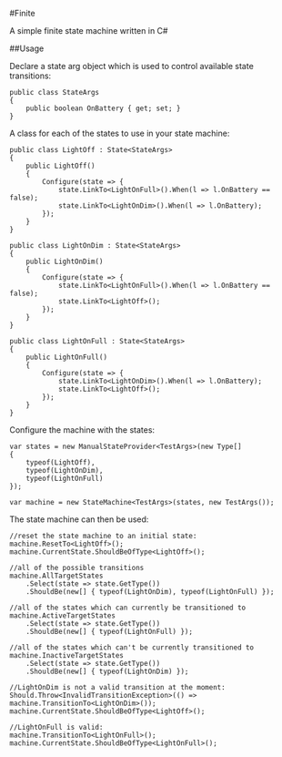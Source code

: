 #Finite

A simple finite state machine written in C#

##Usage

Declare a state arg object which is used to control available state transitions:

	public class StateArgs
	{
		public boolean OnBattery { get; set; }
	}

A class for each of the states to use in your state machine:

	public class LightOff : State<StateArgs>
	{
		public LightOff()
		{
			Configure(state => {
				state.LinkTo<LightOnFull>().When(l => l.OnBattery == false);
				state.LinkTo<LightOnDim>().When(l => l.OnBattery);
			});
		}
	}

	public class LightOnDim : State<StateArgs>
	{
		public LightOnDim()
		{
			Configure(state => {
				state.LinkTo<LightOnFull>().When(l => l.OnBattery == false);
				state.LinkTo<LightOff>();
			});
		}
	}

	public class LightOnFull : State<StateArgs>
	{
		public LightOnFull()
		{
			Configure(state => {
				state.LinkTo<LightOnDim>().When(l => l.OnBattery);
				state.LinkTo<LightOff>();
			});
		}
	}

Configure the machine with the states:

	var states = new ManualStateProvider<TestArgs>(new Type[]
	{
		typeof(LightOff),
		typeof(LightOnDim),
		typeof(LightOnFull)
	});

	var machine = new StateMachine<TestArgs>(states, new TestArgs());

The state machine can then be used:

	//reset the state machine to an initial state:
	machine.ResetTo<LightOff>();
	machine.CurrentState.ShouldBeOfType<LightOff>();

	//all of the possible transitions
	machine.AllTargetStates
		.Select(state => state.GetType())
		.ShouldBe(new[] { typeof(LightOnDim), typeof(LightOnFull) });

	//all of the states which can currently be transitioned to
	machine.ActiveTargetStates
		.Select(state => state.GetType())
		.ShouldBe(new[] { typeof(LightOnFull) });

	//all of the states which can't be currently transitioned to
	machine.InactiveTargetStates
		.Select(state => state.GetType())
		.ShouldBe(new[] { typeof(LightOnDim) });

	//LightOnDim is not a valid transition at the moment:
	Should.Throw<InvalidTransitionException>(() => machine.TransitionTo<LightOnDim>());
	machine.CurrentState.ShouldBeOfType<LightOff>();

	//LightOnFull is valid:
	machine.TransitionTo<LightOnFull>();
	machine.CurrentState.ShouldBeOfType<LightOnFull>();
